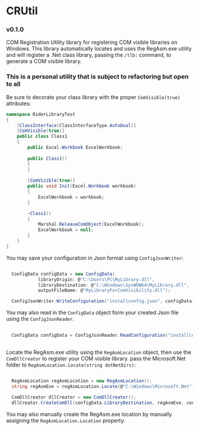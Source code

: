 # CRUtil

<h3>v0.1.0</h3>

COM Registration Utility library for registering COM visible libraries on Windows.
This library automatically locates and uses the RegAsm.exe utility and will register a .Net class library, passing the <code>/tlb:</code> command, to generate a COM visible library. 

<h3>This is a personal utility that is subject to refactoring but open to all</h3>

Be sure to decorate your class library with the proper <code>ComVisible(true)</code> attributes:

```C#
namespace RiderLibraryTest
{
    [ClassInterface(ClassInterfaceType.AutoDual)]
    [ComVisible(true)]
    public class Class1
    {
        public Excel.Workbook ExcelWorkbook; 
       
        public Class1()
        {
        }
        
        [ComVisible(true)]
        public void Init(Excel.Workbook workbook)
        {
            ExcelWorkbook = workbook;
        }

        ~Class1()
        {
            Marshal.ReleaseComObject(ExcelWorkbook);
            ExcelWorkbook = null;
        }
    }
}
```

You may save your configuration in Json format using <code>ConfigJsonWriter</code>:

```C#

  ConfigData configData = new ConfigData(
            libraryOrigin: @"C:\Users\PC\MyLibrary.dll",
            libraryDestination: @"C:\Windows\SysWOW64\MyLibrary.dll",
            outputFileName: @"MyLibraryForComVisibility.dll");

  ConfigJsonWriter.WriteConfiguration("installconfig.json", configData);

```

You may also read in the <code>ConfigData</code> object form your created Json file using the <code>ConfigJsonReader</code>.

```C#
  
  ConfigData configData = ConfigJsonReader.ReadConfiguration("installconfig.json");
  
```
Locate the RegAsm.exe utility using the <code>RegAsmLocation</code> object, then use the <code>ComDllCreator</code> to register your COM visible library. pass the Microsoft.Net folder to <code>RegAsmLocation.Locate(string dotNetDirs)</code>:

```C#

  RegAsmLocation regAsmLocation = new RegAsmLocation();
  string regAsmExe = regAsmLocation.Locate(@"C:\Windows\Microsoft.Net");
  
  ComDllCreator dllCreator = new ComDllCreator();
  dllCreator.CreateComDll(configData.LibraryDestination, regAsmExe, configData.OutputFileName);

```

You may also manually create the RegAsm.exe location by manually assigning the <code>RegAsmLocation.Location</code> property.
